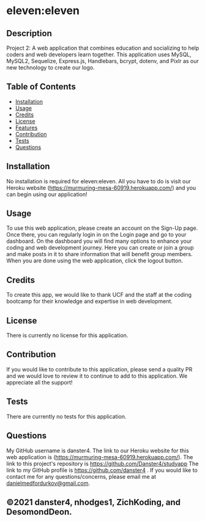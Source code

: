 # eleven:eleven

## Description
Project 2: 
A web application that combines education and socializing to help coders and web developers learn together. This application uses MySQL, MySQL2, Sequelize, Express.js, Handlebars, bcrypt, dotenv, and Pixlr as our new technology to create our logo.

## Table of Contents
* [Installation](#installation)
* [Usage](#usage)
* [Credits](#credits)
* [License](#license)
* [Features](#features)
* [Contribution](#contribution)
* [Tests](#tests)
* [Questions](#questions)

## Installation
No installation is required for eleven:eleven. All you have to do is visit our Heroku website (https://murmuring-mesa-60919.herokuapp.com/) and you can begin using our application!

## Usage
To use this web application, please create an account on the Sign-Up page. Once there, you can regularly login in on the Login page and go to your dashboard. On the dashboard you will find many options to enhance your coding and web development journey. Here you can create or join a group and make posts in it to share information that will benefit group members. When you are done using the web application, click the logout button.

## Credits
To create this app, we would like to thank UCF and the staff at the coding bootcamp for their knowledge and expertise in web development.

## License
There is currently no license for this application.

## Contribution
If you would like to contribute to this application, please send a quality PR and we would love to review it to continue to add to this application. We appreciate all the support!

## Tests
There are currently no tests for this application.

## Questions

My GitHub username is danster4. The link to our Heroku website for this web application is (https://murmuring-mesa-60919.herokuapp.com/). The link to this project's repository is https://github.com/Danster4/studyapp The link to my GitHub profile is https://github.com/danster4 . If you would like to contact me for any questions/concerns, please email me at danielmedfordurkov@gmail.com. 

## ©️2021 danster4, nhodges1, ZichKoding, and DesomondDeon.
